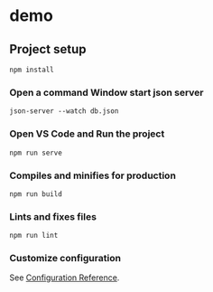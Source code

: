 # demo

## Project setup

```
npm install
```

### Open a command Window start json server

```
json-server --watch db.json
```

### Open VS Code and Run the project

```
npm run serve
```

### Compiles and minifies for production

```
npm run build
```

### Lints and fixes files

```
npm run lint
```

### Customize configuration

See [Configuration Reference](https://cli.vuejs.org/config/).
